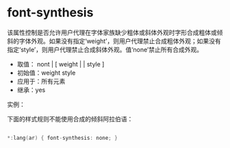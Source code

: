 font-synthesis
========

该属性控制是否允许用户代理在字体家族缺少粗体或斜体外观时字形合成粗体或倾斜的字体外观。如果没有指定‘weight’，则用户代理禁止合成粗体外观；如果没有指定‘style’，则用户代理禁止合成斜体外观。值‘none’禁止所有合成外观。

 - 取值：	nont | [ weight | | style ]
 - 初始值：weight style
 - 应用于：所有元素
 - 继承：yes

实例：

下面的样式规则不能使用合成的倾斜阿拉伯语：

```c

*:lang(ar) { font-synthesis: none; }
```